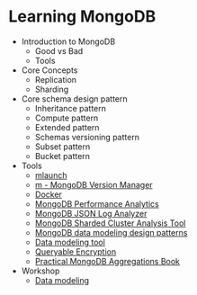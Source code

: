 # Learning MongoDB
* Introduction to MongoDB
  * Good vs Bad
  * Tools
* Core Concepts
  * Replication
  * Sharding
* Core schema design pattern
  * Inheritance pattern
  * Compute pattern
  * Extended pattern
  * Schemas versioning pattern
  * Subset pattern
  * Bucket pattern
* Tools
  * [mlaunch](https://rueckstiess.github.io/mtools/install.html)
  * [m - MongoDB Version Manager](https://www.npmjs.com/package/m)
  * [Docker](https://hub.docker.com/_/mongo)
  * [MongoDB Performance Analytics](https://github.com/simagix/keyhole)
  * [MongoDB JSON Log Analyzer](https://github.com/simagix/hatchet)
  * [MongoDB Sharded Cluster Analysis Tool](https://github.com/simagix/bond)
  * [MongoDB data modeling design patterns](https://www.geopits.com/blog/mongodb-data-modeling-design-patterns.html)
  * [Data modeling tool](https://hackolade.com/help/Editions.html)
  * [Queryable Encryption](https://www.mongodb.com/docs/manual/core/queryable-encryption/)
  * [Practical MongoDB Aggregations Book](https://www.practical-mongodb-aggregations.com/)
* Workshop
  * [Data modeling](https://github.com/mongodbthailand/thmug-mdb-data-modeling)